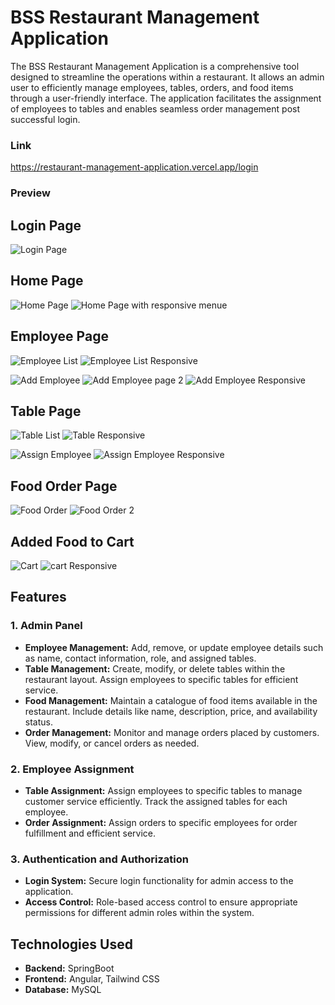 # BSS Restaurant Management Application

The BSS Restaurant Management Application is a comprehensive tool designed to streamline the operations within a restaurant. It allows an admin user to efficiently manage employees, tables, orders, and food items through a user-friendly interface. The application facilitates the assignment of employees to tables and enables seamless order management post successful login.

### Link
https://restaurant-management-application.vercel.app/login

### Preview

## Login Page
![Login Page](https://github.com/Rashidul-Islam-98/Screenshots/blob/main/login.jpg)

## Home Page
![Home Page](https://github.com/Rashidul-Islam-98/Screenshots/blob/main/home.JPG)
![Home Page with responsive menue](https://github.com/Rashidul-Islam-98/Screenshots/blob/main/headerRes.JPG)

## Employee Page
![Employee List](https://github.com/Rashidul-Islam-98/Screenshots/blob/main/employee.JPG)
![Employee List Responsive](https://github.com/Rashidul-Islam-98/Screenshots/blob/main/employeeRes.JPG)

![Add Employee](https://github.com/Rashidul-Islam-98/Screenshots/blob/main/addEmployee1.JPG)
![Add Employee page 2](https://github.com/Rashidul-Islam-98/Screenshots/blob/main/addEmployee2.JPG)
![Add Employee Responsive](https://github.com/Rashidul-Islam-98/Screenshots/blob/main/addEmployeeRes.JPG)

## Table Page
![Table List](https://github.com/Rashidul-Islam-98/Screenshots/blob/main/tablee.JPG)
![Table Responsive](https://github.com/Rashidul-Islam-98/Screenshots/blob/main/tableRes.JPG)

![Assign Employee](https://github.com/Rashidul-Islam-98/Screenshots/blob/main/assign.JPG)
![Assign Employee Responsive](https://github.com/Rashidul-Islam-98/Screenshots/blob/main/assignRes.JPG)

## Food Order Page
![Food Order](https://github.com/Rashidul-Islam-98/Screenshots/blob/main/orderFood.JPG)
![Food Order 2](https://github.com/Rashidul-Islam-98/Screenshots/blob/main/orderFood2.JPG)

## Added Food to Cart
![Cart](https://github.com/Rashidul-Islam-98/Screenshots/blob/main/cart.JPG)
![cart Responsive](https://github.com/Rashidul-Islam-98/Screenshots/blob/main/cartRes.JPG)

## Features

### 1. Admin Panel
- **Employee Management:** Add, remove, or update employee details such as name, contact information, role, and assigned tables.
- **Table Management:** Create, modify, or delete tables within the restaurant layout. Assign employees to specific tables for efficient service.
- **Food Management:** Maintain a catalogue of food items available in the restaurant. Include details like name, description, price, and availability status.
- **Order Management:** Monitor and manage orders placed by customers. View, modify, or cancel orders as needed.

### 2. Employee Assignment
- **Table Assignment:** Assign employees to specific tables to manage customer service efficiently. Track the assigned tables for each employee.
- **Order Assignment:** Assign orders to specific employees for order fulfillment and efficient service.

### 3. Authentication and Authorization
- **Login System:** Secure login functionality for admin access to the application.
- **Access Control:** Role-based access control to ensure appropriate permissions for different admin roles within the system.

## Technologies Used

- **Backend:** SpringBoot
- **Frontend:** Angular, Tailwind CSS
- **Database:** MySQL
